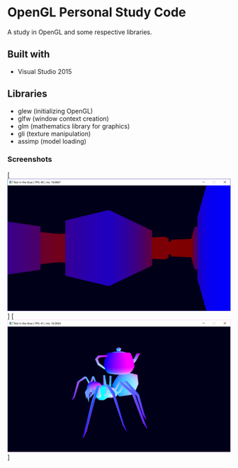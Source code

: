 # OpenGL Personal Study Code
A study in OpenGL and some respective libraries.

## Built with
* Visual Studio 2015

## Libraries
* glew      (initializing OpenGL)
* glfw      (window context creation)
* glm       (mathematics library for graphics)
* gli       (texture manipulation)
* assimp    (model loading)

### Screenshots
[<img alt="Various Cubes with some depth coloring" src="screenshots/cubedepth.png" width="512">]
[<img alt="Rendering of a spider and teapot model" src="screenshots/model.png" width="512">]
